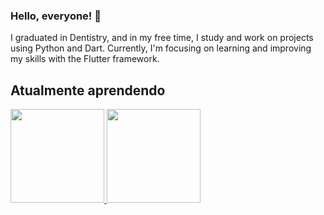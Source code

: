 ### Hello, everyone! 👋

I graduated in Dentistry, and in my free time, I study and work on projects using Python and Dart. Currently, I'm focusing on learning and improving my skills with the Flutter framework.

<h2> Atualmente aprendendo </h2>


  <a href="https://github.com/FabianoJanisch">
  <img height="150em" src="https://github-readme-stats.vercel.app/api?username=fabianojanisch&show_icons=true&theme=dracula&include_all_commits=true&count_private=true"/>
  <img height="150em" src="https://github-readme-stats.vercel.app/api/top-langs/?username=fabianojanisch&layout=compact&langs_count=5&theme=dracula"/>
</div>

